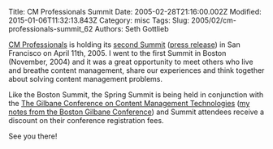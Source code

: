 Title: CM Professionals Summit
Date: 2005-02-28T21:16:00.002Z
Modified: 2015-01-06T11:32:13.843Z
Category: misc
Tags: 
Slug: 2005/02/cm-professionals-summit_62
Authors: Seth Gottlieb

[CM Professionals](http://www.cmprofessionals.org) is holding its [second Summit](http://www.cmprofessionals.org/events/summit.html) ([press release](http://www.cmswire.com/cms/industry-news/cm-professionals-announces-second-semiannual-member-summit-000531.php)) in San Francisco on April 11th, 2005. I went to the first Summit in Boston (November, 2004) and it was a great opportunity to meet others who live and breathe content management, share our experiences and think together about solving content management problems.   

Like the Boston Summit, the Spring Summit is being held in conjunction with the [The Gilbane Conference on Content Management Technologies](http://www.gilbane.com/conferences/San_Francisco_05.html) ([my notes from the Boston Gilbane Conference](http://contenthere.blogspot.com/2004/12/keynote-themes-from-gilbane.html)) and Summit attendees receive a discount on their conference registration fees.   

See you there!
